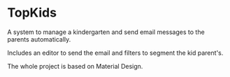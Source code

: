 # TopKids

A system to manage a kindergarten and send email messages to the parents automatically.

Includes an editor to send the email and filters to segment the kid parent's.

The whole project is based on Material Design.
